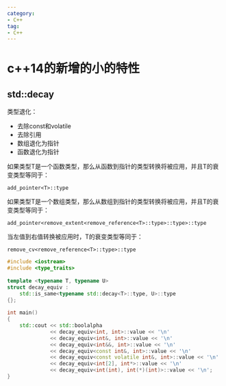 ```yaml
---
category: 
- C++
tag:
- C++
---
```



# c++14的新增的小的特性

## std::decay


类型退化：
- 去除const和volatile
- 去除引用
- 数组退化为指针
- 函数退化为指针

如果类型T是一个函数类型，那么从函数到指针的类型转换将被应用，并且T的衰变类型等同于：

```add_pointer<T>::type```

如果类型T是一个数组类型，那么从数组到指针的类型转换将被应用，并且T的衰变类型等同于：

```add_pointer<remove_extent<remove_reference<T>::type>::type>::type```

当左值到右值转换被应用时，T的衰变类型等同于：

```remove_cv<remove_reference<T>::type>::type```

```cpp
#include <iostream>
#include <type_traits>
 
template <typename T, typename U>
struct decay_equiv : 
    std::is_same<typename std::decay<T>::type, U>::type 
{};
 
int main()
{
    std::cout << std::boolalpha
              << decay_equiv<int, int>::value << '\n'
              << decay_equiv<int&, int>::value << '\n'
              << decay_equiv<int&&, int>::value << '\n'
              << decay_equiv<const int&, int>::value << '\n'
              << decay_equiv<const volatile int&, int>::value << '\n'
              << decay_equiv<int[2], int*>::value << '\n'
              << decay_equiv<int(int), int(*)(int)>::value << '\n';
}
```